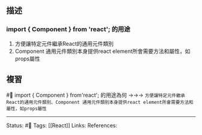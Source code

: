 ## 描述


### import { Component } from 'react'; 的用途

1. 方便讓特定元件繼承React的通用元件類別
2. Component 通用元件類別本身提供react element所會需要方法和屬性，如props屬性



## 複習

#🧠 import \{ Component \} from\'react\'; 的用途為何 ->->-> `方便讓特定元件繼承React的通用元件類別、Component 通用元件類別本身提供react element所會需要方法和屬性，如props屬性`
<!--SR:!2022-10-11,3,250-->




---
Status: #🌱 
Tags:
[[React]]
Links:
References: